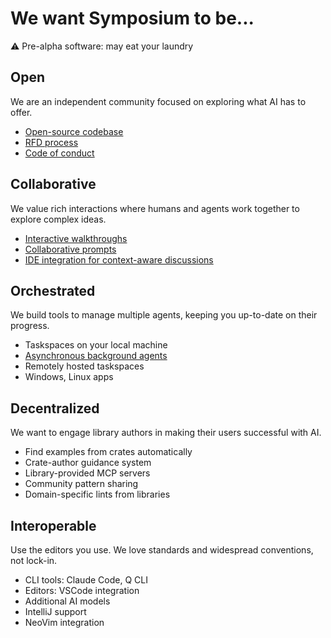 # We want Symposium to be...

<div class="warning-banner">⚠️ Pre-alpha software: may eat your laundry</div>

<div class="tenets-grid">

<div class="tenet-section">
  <h2>Open</h2>
  <p>We are an independent community focused on exploring what AI has to offer.</p>
  <ul class="tenet-examples">
    <li class="works"><a href="https://github.com/symposium-dev/symposium/">Open-source codebase</a></li>
    <li class="works"><a href="../rfds/index.html">RFD process</a></li>
    <li class="works"><a href="https://github.com/symposium-dev/symposium/blob/main/CODE_OF_CONDUCT.md">Code of conduct</a></li>
  </ul>
</div>

<div class="tenet-section">
  <h2>Collaborative</h2>
  <p>We value rich interactions where humans and agents work together to explore complex ideas.</p>
  <ul class="tenet-examples">
    <li class="works"><a href="./walkthroughs.md">Interactive walkthroughs</a></li>
    <li class="works"><a href="./collaborative-prompts.md">Collaborative prompts</a></li>
    <li class="works"><a href="./ide-integration.md">IDE integration for context-aware discussions</a></li>
  </ul>
</div>

<div class="tenet-section">
  <h2>Orchestrated</h2>
  <p>We build tools to manage multiple agents, keeping you up-to-date on their progress.</p>
  <ul class="tenet-examples">
    <li class="works">Taskspaces on your local machine</li>
    <li class="help-wanted"><a href="../rfds/persistent-agents.md">Asynchronous background agents</a></li>
    <li class="help-wanted">Remotely hosted taskspaces</li>
    <li class="help-wanted">Windows, Linux apps</li>
  </ul>
</div>

<div class="tenet-section">
  <h2>Decentralized</h2>
  <p>We want to engage library authors in making their users successful with AI.</p>
  <ul class="tenet-examples">
    <li class="works">Find examples from crates automatically</li>
    <li class="help-wanted">Crate-author guidance system <a href="./rfds/crate-author-guidance.md"></a></li>
    <li class="help-wanted">Library-provided MCP servers <a href="./rfds/library-mcp-servers.md"></a></li>
    <li class="help-wanted">Community pattern sharing <a href="./rfds/community-patterns.md"></a></li>
    <li class="help-wanted">Domain-specific lints from libraries <a href="./rfds/library-lints.md"></a></li>
  </ul>
</div>

<div class="tenet-section">
  <h2>Interoperable</h2>
  <p>Use the editors you use. We love standards and widespread conventions, not lock-in.</p>
  <ul class="tenet-examples">
    <li class="works">CLI tools: Claude Code, Q CLI</li>
    <li class="works">Editors: VSCode integration</li>
    <li class="help-wanted">Additional AI models <a href="https://github.com/symposium/symposium/issues/models"></a></li>
    <li class="help-wanted">IntelliJ support <a href="https://github.com/symposium/symposium/issues/intellij"></a></li>
    <li class="help-wanted">NeoVim integration <a href="https://github.com/symposium/symposium/issues/neovim"></a></li>
  </ul>
</div>

</div>